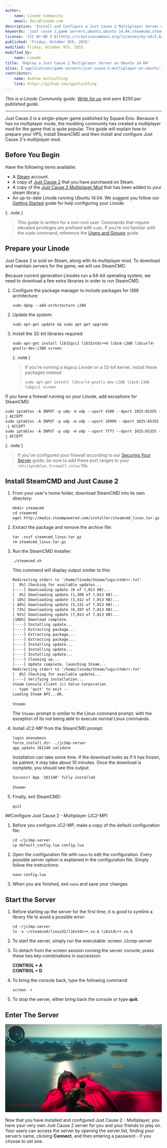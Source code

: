 ```yaml
---
author:
    name: Linode Community
    email: docs@linode.com
description: 'Install and Configure a Just Cause 2 Multiplayer Server on Ubuntu 14.04.'
keywords: 'just cause 2,game servers,ubuntu,ubuntu 14.04,steamcmd,steam,multiplayer game server'
license: '[CC BY-ND 3.0](http://creativecommons.org/licenses/by-nd/3.0/us/)'
published: 'Friday, October 9th, 2015'
modified: Friday, October 9th, 2015
modified_by:
    name: Linode
title: 'Deploy a Just Cause 2 Multiplayer Server on Ubuntu 14.04'
alias: ['applications/game-servers/just-cause-2-multiplayer-on-ubuntu']
contributor:
    name: Andrew Gottschling
    link: https://github.com/agottschling
---
```


*This is a Linode Community guide. [Write for us](/docs/contribute) and earn $250 per published guide.*

<hr>

Just Cause 2 is a single-player game published by Square Enix. Because it has no multiplayer mode, the modding community has created a multiplayer mod for the game that is quite popular. This guide will explain how to prepare your VPS, install SteamCMD and then install and configure Just Cause 2's multiplayer mod.

## Before You Begin

Have the following items available:

- A [Steam](http://store.steampowered.com) account.
- A copy of [Just Cause 2](http://store.steampowered.com/app/8190/) that you have purchased on Steam.
- A copy of the [Just Cause 2 Multiplayer Mod](http://store.steampowered.com/app/259080/) that has been added to your steam library.
- An up-to-date Linode running Ubuntu 14.04. We suggest you follow our [Getting Started](/docs/getting-started) guide for help configuring your Linode.

{: .note }
>This guide is written for a non-root user. Commands that require elevated privileges are prefixed with `sudo`. If you’re not familiar with the sudo command, reference the [Users and Groups](/docs/tools-reference/linux-users-and-groups) guide.

## Prepare your Linode

Just Cause 2 is sold on Steam, along with its multiplayer mod. To download and maintain servers for the game, we will use SteamCMD.

Because current generation Linodes run a 64-bit operating system, we need to download a few extra libraries in order to run SteamCMD.

1.  Configure the package manager to include packages for i386 architecture:

        sudo dpkg --add-architecture i386

2.  Update the system:

        sudo apt-get update && sudo apt-get upgrade

3.  Install the 32-bit libraries required:

        sudo apt-get install lib32gcc1 lib32stdc++6 libc6-i386 libcurl4-gnutls-dev:i386 screen

    {: .note }
    > If you're running a legacy Linode on a 32-bit kernel, install these packages instead:
    >
    >     sudo apt-get install libcurl4-gnutls-dev:i386 libc6-i386 libgcc1 screen

If you have a firewall running on your Linode, add exceptions for SteamCMD:

    sudo iptables -A INPUT -p udp- m udp --sport 4380 --dport 1025:65355 -j ACCEPT
    sudo iptables -A INPUT -p udp -m udp --sport 10999 --dport 1025:65355 -j ACCEPT
    sudo iptables -A INPUT -p udp -m udp --sport 7777 --dport 1025:65355 -j ACCEPT

{: .note }
> If you've configured your firewall according to our [Securing Your Server](/docs/security/securing-your-server) guide, be sure to add these port ranges to your `/etc/iptables.firewall.rules` file.

## Install SteamCMD and Just Cause 2

1.  From your user's home folder, download SteamCMD into its own directory:

        mkdir steamcmd
        cd steamcmd
        wget http://media.steampowered.com/installer/steamcmd_linux.tar.gz

3.  Extract the package and remove the archive file:

        tar -xvzf steamcmd_linux.tar.gz
        rm steamcmd_linux.tar.gz

4.  Run the SteamCMD Installer:

        ./steamcmd.sh

    This command will display output similar to this:

        Redirecting stderr to '/home/linode/Steam/logs/stderr.txt'
        [  0%] Checking for available updates...
        [----] Downloading update (0 of 7,013 KB)...
        [  0%] Downloading update (1,300 of 7,013 KB)...
        [ 18%] Downloading update (3,412 of 7,013 KB)...
        [ 48%] Downloading update (5,131 of 7,013 KB)...
        [ 73%] Downloading update (6,397 of 7,013 KB)...
        [ 91%] Downloading update (7,013 of 7,013 KB)...
        [100%] Download complete.
        [----] Installing update...
        [----] Extracting package...
        [----] Extracting package...
        [----] Extracting package...
        [----] Installing update...
        [----] Installing update...
        [----] Installing update...
        [----] Cleaning up...
        [----] Update complete, launching Steam...
        Redirecting stderr to '/home/linode/Steam/logs/stderr.txt'
        [  0%] Checking for available updates...
        [----] Verifying installation...
        Steam Console Client (c) Valve Corporation
        -- type 'quit' to exit --
        Loading Steam API...OK.

        Steam>

    The `Steam>` prompt is similar to the Linux command prompt, with the exception of its not being able to execute normal Linux commands. 

4.  Install JC2-MP from the SteamCMD prompt:

        login anonymous
        force_install_dir ../jc2mp-server
        app_update 261140 validate

    Installation can take some time. If the download looks as if it has frozen, be patient; it may take about 10 minutes. Once the download is complete, you should see this output:

        Success! App '261140' fully installed.

        Steam>

5.  Finally, exit SteamCMD:

        quit

##Configure Just Cause 2 - Multiplayer (JC2-MP)

1.  Before you configure JC2-MP, make a copy of the default configuration file:

        cd ~/jc2mp-server
        cp default_config.lua config.lua

2.  Open the configuration file with `nano` to edit the configuration. Every possible server option is explained in the configuration file. Simply follow the instructions:

        nano config.lua

3.  When you are finished, exit `nano` and save your changes.

## Start the Server

1.  Before starting up the server for the first time, it is good to symlink a library file to avoid a possible error:

        cd ~/jc2mp-server
        ln -s ~/steamcmd/linux32/libstdc++.so.6 libstdc++.so.6

2.  To start the server, simply run the executable: 
        screen ./Jcmp-server
        
3.  To detach from the screen session running the server console, press these two key-combinations in succession:

    **CONTROL + A**<br>
    **CONTROL + D**

4.  To bring the console back, type the following command:

        screen -r

5.  To stop the server, either bring back the console or type **quit**.

## Enter The Server

[![JC2-MP Server with users on it](/docs/assets/JC2running_resized.png)](/docs/assets/JC2running.png)

Now that you have installed and configured Just Cause 2 - Multiplayer, you have your very own Just Cause 2 server for you and your friends to play on. Your users can access the server by opening the server list, finding your server’s name, clicking **Connect**, and then entering a password - if you choose to set one.
